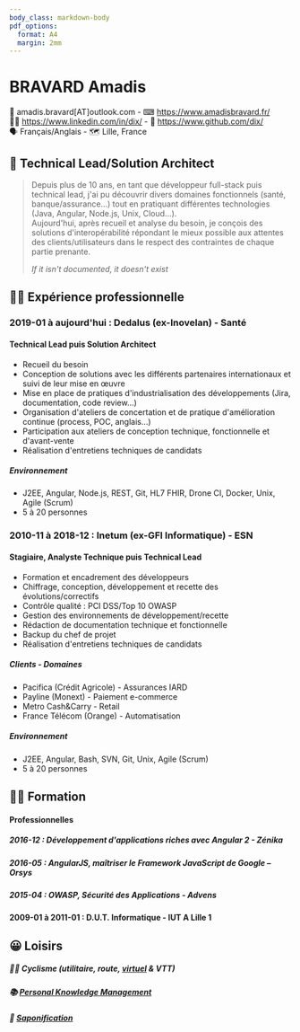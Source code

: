 ```yaml
---
body_class: markdown-body
pdf_options:
  format: A4
  margin: 2mm
---
```

<meta name="viewport" content="width=device-width, initial-scale=1"/>

# BRAVARD Amadis
📧&nbsp;amadis.bravard[AT]outlook.com - ⌨&nbsp;https://www.amadisbravard.fr/<br />
👨‍💼&nbsp;https://www.linkedin.com/in/dix/ - 🧫&nbsp;https://www.github.com/dix/<br />
🗣&nbsp;Français/Anglais - 🗺&nbsp;Lille, France<br />


## 🎯&nbsp;Technical Lead/Solution Architect
> Depuis plus de 10 ans, en tant que développeur full-stack puis technical lead, j'ai pu découvrir divers domaines fonctionnels (santé, banque/assurance...) tout en pratiquant différentes technologies (Java, Angular, Node.js, Unix, Cloud...).<br />
> Aujourd'hui, après recueil et analyse du besoin, je conçois des solutions d'interopérabilité répondant le mieux possible aux attentes des clients/utilisateurs dans le respect des contraintes de chaque partie prenante.
>
> _If it isn't documented, it doesn't exist_

## 👨‍💻&nbsp;Expérience professionnelle

### 2019-01 à aujourd'hui : Dedalus&nbsp;(ex-Inovelan) - Santé
#### Technical Lead puis Solution Architect
- Recueil du besoin
- Conception de solutions avec les différents partenaires internationaux et suivi de leur mise en œuvre
- Mise en place de pratiques d'industrialisation des développements (Jira, documentation, code review...)
- Organisation d'ateliers de concertation et de pratique d'amélioration continue (process, POC, anglais...)
- Participation aux ateliers de conception technique, fonctionnelle et d'avant-vente
- Réalisation d'entretiens techniques de candidats

##### Environnement
- J2EE, Angular, Node.js, REST, Git, HL7 FHIR, Drone CI, Docker, Unix, Agile (Scrum)
- 5 à 20 personnes

### 2010-11 à 2018-12 : Inetum&nbsp;(ex-GFI&nbsp;Informatique) - ESN
#### Stagiaire, Analyste Technique puis Technical Lead 
- Formation et encadrement des développeurs
- Chiffrage, conception, développement et recette des évolutions/correctifs
- Contrôle qualité : PCI DSS/Top 10 OWASP
- Gestion des environnements de développement/recette
- Rédaction de documentation technique et fonctionnelle
- Backup du chef de projet
- Réalisation d'entretiens techniques de candidats

##### Clients - Domaines
- Pacifica&nbsp;(Crédit&nbsp;Agricole) - Assurances&nbsp;IARD
- Payline&nbsp;(Monext) - Paiement&nbsp;e-commerce
- Metro&nbsp;Cash&Carry - Retail
- France&nbsp;Télécom&nbsp;(Orange) - Automatisation

##### Environnement
- J2EE, Angular, Bash, SVN, Git, Unix, Agile (Scrum)
- 5 à 20 personnes

## 👨‍🎓&nbsp;Formation
#### Professionnelles
##### 2016-12 : Développement d'applications riches avec Angular 2 - Zénika
##### 2016-05 : AngularJS, maîtriser le Framework JavaScript de Google – Orsys
##### 2015-04 : OWASP, Sécurité des Applications - Advens
#### 2009-01 à 2011-01 : D.U.T.&nbsp;Informatique - IUT&nbsp;A&nbsp;Lille&nbsp;1

## 😀&nbsp;Loisirs
##### 🚴‍♀️&nbsp;Cyclisme (utilitaire, route, [virtuel](https://www.zwift.com/) & VTT)
##### 📚&nbsp;[Personal Knowledge Management](https://fr.wikipedia.org/wiki/Gestion_des_connaissances_personnelles)
##### 🧼&nbsp;[Saponification](https://fr.wikipedia.org/wiki/Savon_%C3%A0_froid)